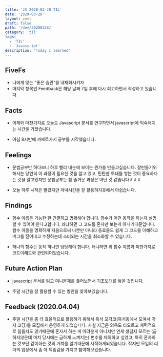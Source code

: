 ```yaml
---
title: 'JS 2020-03-28 TIL'
date: '2020-03-28'
layout: post
draft: false
path: '/dev/20200328/'
category: 'til'
tags:
  - 'TIL'
  - 'Javascript'
description: 'Today I learned'
---
```


## FiveFs

- 나에게 맞는 "좋은 습관"을 내재화시키자
- 마지막 항목인 Feedback은 해당 날짜 7일 후에 다시 회고하면서 작성하고 있습니다.

## Facts

- 어제와 마찬가지로 오늘도 Javascript 문서를 연구하면서 javascript에 익숙해지는 시간을 가졌습니다.

- 아침 8시반에 까페로가서 공부를 시작했습니다.

## Feelings

- 문법공부만 하다보니 하루 빨리 내눈에 보이는 뭔가를 만들고싶습니다. 잘만들기위해서는 당연히 이 과정이 필요한 것을 알고 있고, 탄탄한 토대를 쌓는 것이 중요하다는 것을 알고있지만 문법공부는 참 즐거운 과정은 아닌 것 같습니다ㅎㅎㅎ

- 오늘 하루 시작은 빨랐지만 저녁시간을 잘 활용하지못해서 아쉽습니다.

## Findings

- 함수 이름은 가능한 한 간결하고 명확해야 합니다. 함수가 어떤 동작을 하는지 설명할 수 있어야 한다고합니다. 왜냐하면 그 코드를 혼자만 보는게 아니기때문입니다. 함수 이름을 명확하게 지음으로써 나뿐만 아니라 동료들도 쉽게 그 코드를 이해하고 버그를 짚어내고 수정하는데 소비되는 시간을 최소화할 수 있습니다.

- 하나의 함수는 동작 하나만 담당해야 합니다. 왜냐하면 위 함수 이름과 마찬가지로 코드이해도와 관련되어있습니다.

## Future Action Plan

- javascript 문서를 읽고 미니문제를 풀어보면서 기초토대를 쌓을 것입니다.

- 주말 시간을 잘 활용할 수 있는 방안을 찾아보겠습니다.

## Feedback (2020.04.04)

- 주말 시간을 좀 더 효율적으로 활용하기 위해서 흑석 모각코(흑석동에서 모여서 각자 코딩)를 모집해서 운영하게 되었습니다. 사실 지금은 의욕도 타오르고 체력적으로 힘들지도 않기때문에 혼자서 하는 게 어려운게 아니지만 언제 생길지 모르는 (급하지않은데 마치 당시에는 급하게 느껴지는) 변수를 제외하고 싶었고, 특히 혼자하는 것보단 같이하는 것의 가치를 알기때문에 시작하게되었습니다. 작지만 모임의 리더의 입장에서 좀 더 책임감을 가지고 참여해보겠습니다.
